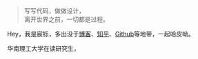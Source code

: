 > 写写代码，做做设计，  
> 离开世界之前，一切都是过程。

Hey，我是宸铄，多出没于[博客](https://kcaco.club)、[知乎](https://www.kcaco.com/liu-chen-shuo-60)、[Github](http://github.com/liurenfeng007)等地带，一起哈皮呦。

华南理工大学在读研究生，
